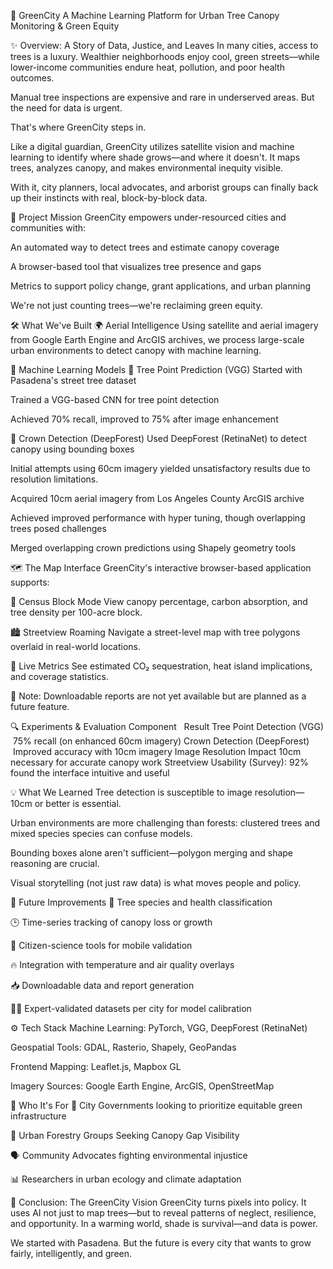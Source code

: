 🌳 GreenCity
A Machine Learning Platform for Urban Tree Canopy Monitoring & Green Equity

✨ Overview: A Story of Data, Justice, and Leaves
In many cities, access to trees is a luxury. Wealthier neighborhoods enjoy cool, green streets—while lower-income communities endure heat, pollution, and poor health outcomes.

Manual tree inspections are expensive and rare in underserved areas. But the need for data is urgent.

That's where GreenCity steps in.

Like a digital guardian, GreenCity utilizes satellite vision and machine learning to identify where shade grows—and where it doesn't. It maps trees, analyzes canopy, and makes environmental inequity visible.

With it, city planners, local advocates, and arborist groups can finally back up their instincts with real, block-by-block data.

🌱 Project Mission
GreenCity empowers under-resourced cities and communities with:

An automated way to detect trees and estimate canopy coverage

A browser-based tool that visualizes tree presence and gaps

Metrics to support policy change, grant applications, and urban planning

We're not just counting trees—we're reclaiming green equity.

🛠️ What We've Built
🌍 Aerial Intelligence
Using satellite and aerial imagery from Google Earth Engine and ArcGIS archives, we process large-scale urban environments to detect canopy with machine learning.

🧠 Machine Learning Models
🌳 Tree Point Prediction (VGG)
Started with Pasadena's street tree dataset

Trained a VGG-based CNN for tree point detection

Achieved 70% recall, improved to 75% after image enhancement

🍃 Crown Detection (DeepForest)
Used DeepForest (RetinaNet) to detect canopy using bounding boxes

Initial attempts using 60cm imagery yielded unsatisfactory results due to resolution limitations.

Acquired 10cm aerial imagery from Los Angeles County ArcGIS archive

Achieved improved performance with hyper tuning, though overlapping trees posed challenges

Merged overlapping crown predictions using Shapely geometry tools

🗺️ The Map Interface
GreenCity's interactive browser-based application supports:

🧭 Census Block Mode
View canopy percentage, carbon absorption, and tree density per 100-acre block.

🏙️ Streetview Roaming
Navigate a street-level map with tree polygons overlaid in real-world locations.

📡 Live Metrics
See estimated CO₂ sequestration, heat island implications, and coverage statistics.

📝 Note: Downloadable reports are not yet available but are planned as a future feature.

🔍 Experiments & Evaluation
Component   Result
Tree Point Detection (VGG)  75% recall (on enhanced 60cm imagery)
Crown Detection (DeepForest)    Improved accuracy with 10cm imagery
Image Resolution Impact 10cm necessary for accurate canopy work
Streetview Usability (Survey): 92% found the interface intuitive and useful

💡 What We Learned
Tree detection is susceptible to image resolution—10cm or better is essential.

Urban environments are more challenging than forests: clustered trees and mixed species species can confuse models.

Bounding boxes alone aren't sufficient—polygon merging and shape reasoning are crucial.

Visual storytelling (not just raw data) is what moves people and policy.

🔮 Future Improvements
🌲 Tree species and health classification

🕒 Time-series tracking of canopy loss or growth

📱 Citizen-science tools for mobile validation

🔥 Integration with temperature and air quality overlays

📥 Downloadable data and report generation

🧑‍🔬 Expert-validated datasets per city for model calibration

⚙️ Tech Stack
Machine Learning: PyTorch, VGG, DeepForest (RetinaNet)

Geospatial Tools: GDAL, Rasterio, Shapely, GeoPandas

Frontend Mapping: Leaflet.js, Mapbox GL

Imagery Sources: Google Earth Engine, ArcGIS, OpenStreetMap

🤝 Who It's For
🌆 City Governments looking to prioritize equitable green infrastructure

🌳 Urban Forestry Groups Seeking Canopy Gap Visibility

🗣️ Community Advocates fighting environmental injustice

📊 Researchers in urban ecology and climate adaptation

🧭 Conclusion: The GreenCity Vision
GreenCity turns pixels into policy. It uses AI not just to map trees—but to reveal patterns of neglect, resilience, and opportunity. In a warming world, shade is survival—and data is power.

We started with Pasadena. But the future is every city that wants to grow fairly, intelligently, and green.